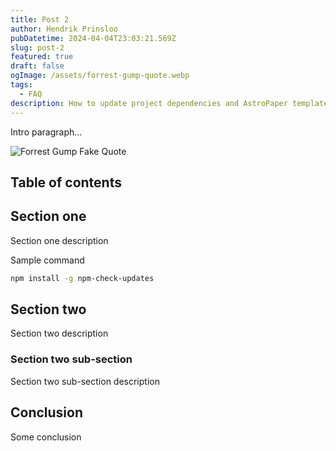 ```yaml
---
title: Post 2
author: Hendrik Prinsloo
pubDatetime: 2024-04-04T23:03:21.569Z
slug: post-2
featured: true
draft: false
ogImage: /assets/forrest-gump-quote.webp
tags:
  - FAQ
description: How to update project dependencies and AstroPaper template.
---
```


Intro paragraph...

![Forrest Gump Fake Quote](/assets/forrest-gump-quote.webp)

## Table of contents

## Section one
Section one description

Sample command
```bash
npm install -g npm-check-updates
```

## Section two

Section two description

### Section two sub-section

Section two sub-section description

## Conclusion

Some conclusion
